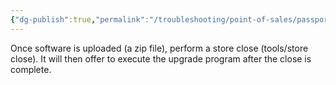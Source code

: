 ```yaml
---
{"dg-publish":true,"permalink":"/troubleshooting/point-of-sales/passport/upgrade/"}
---
```


Once software is uploaded (a zip file), perform a store close (tools/store close).  It will then offer to execute the upgrade program after the close is complete.  

